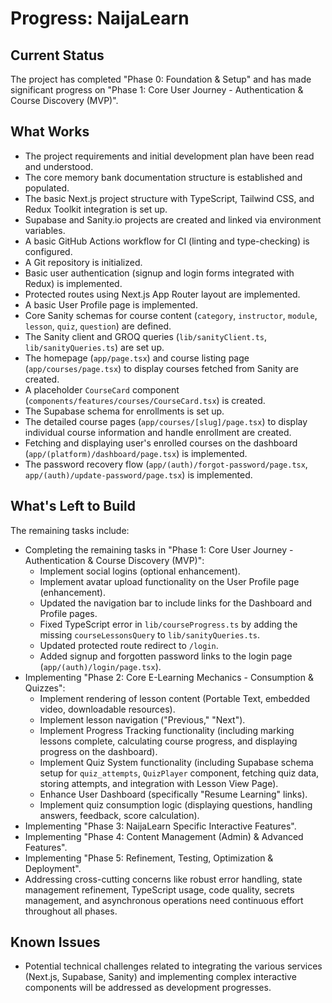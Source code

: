 # Progress: NaijaLearn

## Current Status
The project has completed "Phase 0: Foundation & Setup" and has made significant progress on "Phase 1: Core User Journey - Authentication & Course Discovery (MVP)".

## What Works
- The project requirements and initial development plan have been read and understood.
- The core memory bank documentation structure is established and populated.
- The basic Next.js project structure with TypeScript, Tailwind CSS, and Redux Toolkit integration is set up.
- Supabase and Sanity.io projects are created and linked via environment variables.
- A basic GitHub Actions workflow for CI (linting and type-checking) is configured.
- A Git repository is initialized.
- Basic user authentication (signup and login forms integrated with Redux) is implemented.
- Protected routes using Next.js App Router layout are implemented.
- A basic User Profile page is implemented.
- Core Sanity schemas for course content (`category`, `instructor`, `module`, `lesson`, `quiz`, `question`) are defined.
- The Sanity client and GROQ queries (`lib/sanityClient.ts`, `lib/sanityQueries.ts`) are set up.
- The homepage (`app/page.tsx`) and course listing page (`app/courses/page.tsx`) to display courses fetched from Sanity are created.
- A placeholder `CourseCard` component (`components/features/courses/CourseCard.tsx`) is created.
- The Supabase schema for enrollments is set up.
- The detailed course pages (`app/courses/[slug]/page.tsx`) to display individual course information and handle enrollment are created.
- Fetching and displaying user's enrolled courses on the dashboard (`app/(platform)/dashboard/page.tsx`) is implemented.
- The password recovery flow (`app/(auth)/forgot-password/page.tsx`, `app/(auth)/update-password/page.tsx`) is implemented.

## What's Left to Build
The remaining tasks include:
- Completing the remaining tasks in "Phase 1: Core User Journey - Authentication & Course Discovery (MVP)":
    - Implement social logins (optional enhancement).
    - Implement avatar upload functionality on the User Profile page (enhancement).
    - Updated the navigation bar to include links for the Dashboard and Profile pages.
    - Fixed TypeScript error in `lib/courseProgress.ts` by adding the missing `courseLessonsQuery` to `lib/sanityQueries.ts`.
    - Updated protected route redirect to `/login`.
    - Added signup and forgotten password links to the login page (`app/(auth)/login/page.tsx`).
- Implementing "Phase 2: Core E-Learning Mechanics - Consumption & Quizzes":
    - Implement rendering of lesson content (Portable Text, embedded video, downloadable resources).
    - Implement lesson navigation ("Previous," "Next").
    - Implement Progress Tracking functionality (including marking lessons complete, calculating course progress, and displaying progress on the dashboard).
    - Implement Quiz System functionality (including Supabase schema setup for `quiz_attempts`, `QuizPlayer` component, fetching quiz data, storing attempts, and integration with Lesson View Page).
    - Enhance User Dashboard (specifically "Resume Learning" links).
    - Implement quiz consumption logic (displaying questions, handling answers, feedback, score calculation).
- Implementing "Phase 3: NaijaLearn Specific Interactive Features".
- Implementing "Phase 4: Content Management (Admin) & Advanced Features".
- Implementing "Phase 5: Refinement, Testing, Optimization & Deployment".
- Addressing cross-cutting concerns like robust error handling, state management refinement, TypeScript usage, code quality, secrets management, and asynchronous operations need continuous effort throughout all phases.

## Known Issues
- Potential technical challenges related to integrating the various services (Next.js, Supabase, Sanity) and implementing complex interactive components will be addressed as development progresses.
